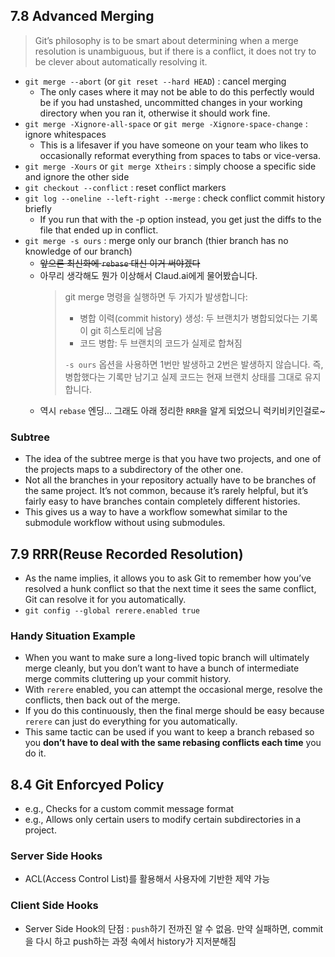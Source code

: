 ## 7.8 Advanced Merging

> Git’s philosophy is to be smart about determining when a merge resolution is unambiguous, but if there is a conflict, it does not try to be clever about automatically resolving it.

- `git merge --abort` (or `git reset --hard HEAD`) : cancel merging
    - The only cases where it may not be able to do this perfectly would be if you had unstashed, uncommitted changes in your working directory when you ran it, otherwise it should work fine.
- `git merge -Xignore-all-space` or `git merge -Xignore-space-change` : ignore whitespaces
    - This is a lifesaver if you have someone on your team who likes to occasionally reformat everything from spaces to tabs or vice-versa.
- `git merge -Xours` or `git merge Xtheirs` : simply choose a specific side and ignore the other side
- `git checkout --conflict` : reset conflict markers
- `git log --oneline --left-right --merge` : check conflict commit history briefly
    - If you run that with the -p option instead, you get just the diffs to the file that ended up in conflict.
- `git merge -s ours` : merge only our branch (thier branch has no knowledge of our branch)
  - ~~앞으론 최신화에 `rebase` 대신 이거 써야겠다~~
  - 아무리 생각해도 뭔가 이상해서 Claud.ai에게 물어봤습니다.
    > git merge 명령을 실행하면 두 가지가 발생합니다:  
    > - 병합 이력(commit history) 생성: 두 브랜치가 병합되었다는 기록이 git 히스토리에 남음  
    > - 코드 병합: 두 브랜치의 코드가 실제로 합쳐짐
    > 
    > `-s ours` 옵션을 사용하면 1번만 발생하고 2번은 발생하지 않습니다. 즉, 병합했다는 기록만 남기고 실제 코드는 현재 브랜치 상태를 그대로 유지합니다.
  - 역시 `rebase` 엔딩... 그래도 아래 정리한 `RRR`을 알게 되었으니 럭키비키인걸로~

### Subtree

-  The idea of the subtree merge is that you have two projects, and one of the projects maps to a subdirectory of the other one.
-  Not all the branches in your repository actually have to be branches of the same project. It’s not common, because it’s rarely helpful, but it’s fairly easy to have branches contain completely different histories.
- This gives us a way to have a workflow somewhat similar to the submodule workflow without using submodules.

## 7.9 RRR(Reuse Recorded Resolution)

- As the name implies, it allows you to ask Git to remember how you’ve resolved a hunk conflict so that the next time it sees the same conflict, Git can resolve it for you automatically.
- `git config --global rerere.enabled true`

### Handy Situation Example

- When you want to make sure a long-lived topic branch will ultimately merge cleanly, but you don’t want to have a bunch of intermediate merge commits cluttering up your commit history.
- With `rerere` enabled, you can attempt the occasional merge, resolve the conflicts, then back out of the merge.
- If you do this continuously, then the final merge should be easy because `rerere` can just do everything for you automatically.
- This same tactic can be used if you want to keep a branch rebased so you **don’t have to deal with the same rebasing conflicts each time** you do it.

## 8.4 Git Enforcyed Policy

- e.g., Checks for a custom commit message format
- e.g., Allows only certain users to modify certain subdirectories in a project.

### Server Side Hooks

- ACL(Access Control List)를 활용해서 사용자에 기반한 제약 가능

### Client Side Hooks

- Server Side Hook의 단점 : `push`하기 전까진 알 수 없음. 만약 실패하면, commit을 다시 하고 push하는 과정 속에서 history가 지저분해짐
